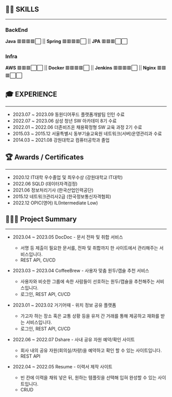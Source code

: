 ## 👨‍💻 **SKILLS**

---

### BackEnd

**Java** 🟥🟥🟥🟥⬜ ||
**Spring** 🟥🟥🟥🟥⬜ ||
**JPA**      🟥🟥🟥⬜⬜

### Infra

**AWS**      🟥🟥🟥⬜⬜ ||
**Docker**      🟥🟥🟥🟥⬜ ||
**Jenkins**      🟥🟥🟥🟥⬜ ||
**Nginx**      🟥🟥🟥⬜⬜

## 🎓 EXPERIENCE

---
- 2023.07 ~ 2023.09    동원디어푸드 플랫폼개발팀 인턴 수료
- 2022.07 ~ 2023.06    삼성 청년 SW 아카데미 8기 수료
- 2022.01 ~ 2022.06    더존비즈온 채용확정형 SW 교육 과정 2기 수료
- 2015.03 ~ 2015.12    서울특별시 동부기술교육원 네트워크(서버)운영관리과 수료
- 2014.03 ~ 2021.08    강원대학교 컴퓨터공학과 졸업

## 🏆 Awards / Certificates

---

- 2020.12     IT대학 우수졸업 및 최우수상  (강원대학교 IT대학)
- 2022.06     SQLD (데이터자격검정)
- 2021.06     정보처리기사 (한국산업인력공단)
- 2015.12     네트워크관리사2급 (한국정보통신자격협회)
- 2022.12     OPIC(영어) IL(Intermediate Low)

## 👨🏻‍💻 Project Summary

---

- 2023.04 ~ 2023.05    DocDoc - 문서 전파 및 취합 서비스
    - 서명 등 제출이 필요한 문서를, 전파 및 취합까지 한 사이트에서 관리해주는 서비스입니다.
    - REST API, CI/CD
    
- 2023.03 ~ 2023.04    CoffeeBrew - 사용자 맞춤 원두/캡슐 추천 서비스
    - 사용자와 비슷한 그룹에 속한 사람들이 선호하는 원두/캡슐을 추천해주는 서비스입니다.
    - 로그인, REST API, CI/CD

- 2023.01 ~ 2023.02    거기어때 - 위치 정보 공유 플랫폼
    - 가고자 하는 장소 혹은 교통 상황 등을 유저 간 거래를 통해 제공하고 재화를 받는 서비스입니다.
    - 로그인, REST API, CI/CD

- 2022.06 ~ 2022.07    Dshare - 사내 공유 자원 예약/확인 사이트
    - 회사 내의 공유 자원(회의실/차량)을 예약하고 확인 할 수 있는 사이트입니다.
    - REST API

- 2022.04 ~ 2022.05    Resume - 이력서 제작 사이트
    - 빈 칸에 이력을 채워 넣은 뒤, 원하는 템플릿을 선택해 입혀 완성할 수 있는 사이트입니다.
    - CRUD
